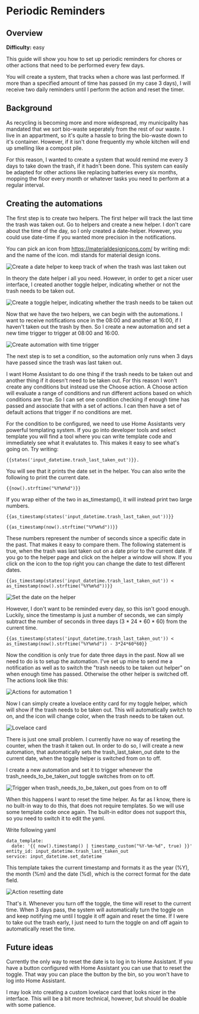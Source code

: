 # Periodic Reminders

## Overview

**Difficulty:** easy

This guide will show you how to set up periodic reminders for chores or other actions that need to be performed every few days.

You will create a system, that tracks when a chore was last performed. If more than a specified amount of time has passed (in my case 3 days), I will receive two daily reminders until I perform the action and reset the timer.

## Background

As recycling is becoming more and more widespread, my municipality has mandated that we sort bio-waste seperately from the rest of our waste. I live in an appartment, so it's quite a hassle to bring the bio-waste down to it's container. However, if it isn't done frequently my whole kitchen will end up smelling like a compost pile.

For this reason, I wanted to create a system that would remind me every 3 days to take down the trash, if it hadn't been done. This system can easily be adapted for other actions like replacing batteries every six months, mopping the floor every month or whatever tasks you need to perform at a regular interval.

## Creating the automations

The first step is to create two helpers. The first helper will track the last time the trash was taken out. Go to helpers and create a new helper. I don't care about the time of the day, so I only created a date-helper. However, you could use date-time if you wanted more precision in the notifications.

You can pick an icon from https://materialdesignicons.com/ by writing mdi: and the name of the icon. mdi stands for material design icons.

![Create a date helper to keep track of when the trash was last taken out](date_helper.jpg)

In theory the date helper i all you need. However, in order to get a nicer user interface, I created another toggle helper, indicating whether or not the trash needs to be taken out.

![Create a toggle helper, indicating whether the trash needs to be taken out](toggle_helper.jpg)

Now that we have the two helpers, we can begin with the automations. I want to receive notifications once in the 08:00 and another at 16:00, if I haven't taken out the trash by then. So I create a new automation and set a new time trigger to trigger at 08:00 and 16:00.

![Create automation with time trigger](automation1_trigger.jpg)

The next step is to set a condition, so the automation only runs when 3 days have passed since the trash was last taken out.

I want Home Assistant to do one thing if the trash needs to be taken out and another thing if it doesn't need to be taken out. For this reason I won't create any conditions but instead use the Choose action. A Choose action will evaluate a range of conditions and run different actions based on which conditions are true. So I can set one condition checking if enough time has passed and associate that with a set of actions. I can then have a set of default actions that trigger if no conditions are met.

For the condition to be configured, we need to use Home Assistants very powerful templating system. If you go into developer tools and select template you will find a tool where you can write template code and immediately see what it evalutates to. This makes it easy to see what's going on. Try writing:

    {{states('input_datetime.trash_last_taken_out')}}.

You will see that it prints the date set in the helper. You can also write the following to print the current date.

    {{now().strftime("%Y%m%d")}}

If you wrap either of the two in as_timestamp(), it will instead print two large numbers.

    {{as_timestamp(states('input_datetime.trash_last_taken_out'))}}

    {{as_timestamp(now().strftime("%Y%m%d"))}}

These numbers represent the number of seconds since a specific date in the past. That makes it easy to compare them. The following statement is true, when the trash was last taken out on a date prior to the current date. If you go to the helper page and click on the helper a window will show. If you click on the icon to the top right you can change the date to test different dates.

    {{as_timestamp(states('input_datetime.trash_last_taken_out')) < as_timestamp(now().strftime("%Y%m%d"))}}

![Set the date on the helper](helper_set_date.jpg)

However, I don't want to be reminded every day, so this isn't good enough. Luckily, since the timestamp is just a number of seconds, we can simply subtract the number of seconds in three days (3 \* 24 \* 60 \* 60) from the current time.

    {{as_timestamp(states('input_datetime.trash_last_taken_out')) < as_timestamp(now().strftime("%Y%m%d")) - 3*24*60*60}}

Now the condition is only true for date three days in the past. Now all we need to do is to setup the automation. I've set up mine to send me a notification as well as to switch the "trash needs to be taken out helper" on when enough time has passed. Otherwise the other helper is switched off. The actions look like this:

![Actions for automation 1](automation1_actions.jpg)

Now I can simply create a lovelace entity card for my toggle helper, which will show if the trash needs to be taken out. This will automatically switch to on, and the icon will change color, when the trash needs to be taken out.

![Lovelace card](trash_needs_to_be_taken_out_card.jpg)

There is just one small problem. I currently have no way of reseting the counter, when the trash it taken out. In order to do so, I will create a new automation, that automatically sets the trash_last_taken_out date to the current date, when the toggle helper is switched from on to off.

I create a new automation and set it to trigger whenever the trash_needs_to_be_taken_out toggle switches from on to off.

![Trigger when trash_needs_to_be_taken_out goes from on to off](automation2_trigger.jpg)

When this happens I want to reset the time helper. As far as I know, there is no built-in way to do this, that does not require templates. So we will use some template code once again. The built-in editor does not support this, so you need to switch it to edit the yaml.

Write following yaml

    data_template:
      date: '{{ now().timestamp() | timestamp_custom("%Y-%m-%d", true) }}'
    entity_id: input_datetime.trash_last_taken_out
    service: input_datetime.set_datetime

This template takes the current timestamp and formats it as the year (%Y), the month (%m) and the date (%d), which is the correct format for the date field.

![Action resetting date](automation2_action.jpg)

That's it. Whenever you turn off the toggle, the time will reset to the current time. When 3 days pass, the system will automatically turn the toggle on and keep notifying me until I toggle it off again and reset the time. If I were to take out the trash early, I just need to turn the toggle on and off again to automatically reset the time.

## Future ideas

Currently the only way to reset the date is to log in to Home Assistant. If you have a button configured with Home Assistant you can use that to reset the toggle. That way you can place the button by the bin, so you won't have to log into Home Assistant.

I may look into creating a custom lovelace card that looks nicer in the interface. This will be a bit more technical, however, but should be doable with some patience.